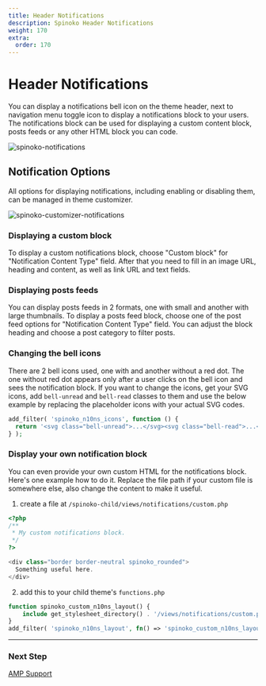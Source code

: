 ```yaml
---
title: Header Notifications
description: Spinoko Header Notifications
weight: 170
extra:
  order: 170
---
```


# Header Notifications

You can display a notifications bell icon on the theme header, next to navigation menu toggle icon to display a notifications block to your users.
The notifications block can be used for displaying a custom content block, posts feeds or any other HTML block you can code.

![spinoko-notifications](https://media.dinomatic.com/images/docs/spinoko/spinoko-notifications.jpg)

## Notification Options

All options for displaying notifications, including enabling or disabling them, can be managed in theme customizer.

![spinoko-customizer-notifications](https://media.dinomatic.com/images/docs/spinoko/spinoko-customizer-notifications.jpg)

### Displaying a custom block

To display a custom notifications block, choose "Custom block" for "Notification Content Type" field.
After that you need to fill in an image URL, heading and content, as well as link URL and text fields.

### Displaying posts feeds

You can display posts feeds in 2 formats, one with small and another with large thumbnails.
To display a posts feed block, choose one of the post feed options for "Notification Content Type" field.
You can adjust the block heading and choose a post category to filter posts.

### Changing the bell icons

There are 2 bell icons used, one with and another without a red dot. The one without red dot appears only after a user clicks on the bell icon and sees the notification block.
If you want to change the icons, get your SVG icons, add `bell-unread` and `bell-read` classes to them and use the below example by replacing the placeholder icons with your actual SVG codes.

```php
add_filter( 'spinoko_n10ns_icons', function () {
  return '<svg class="bell-unread">...</svg><svg class="bell-read">...</svg>';
} );
```

### Display your own notification block

You can even provide your own custom HTML for the notifications block. Here's one example how to do it.
Replace the file path if your custom file is somewhere else, also change the content to make it useful.

1. create a file at `/spinoko-child/views/notifications/custom.php`

```php
<?php
/**
 * My custom notifications block.
 */
?>

<div class="border border-neutral spinoko_rounded">
  Something useful here.
</div>
```

2. add this to your child theme's `functions.php`

```php
function spinoko_custom_n10ns_layout() {
	include get_stylesheet_directory() . '/views/notifications/custom.php';
}
add_filter( 'spinoko_n10ns_layout', fn() => 'spinoko_custom_n10ns_layout' );
```

---

### Next Step

[AMP Support](/docs/spinoko/amp/)
